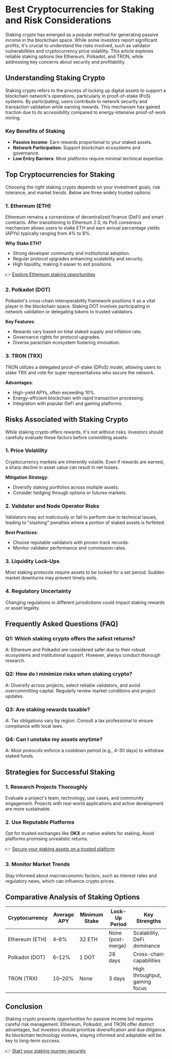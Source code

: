# Best Cryptocurrencies for Staking and Risk Considerations  

Staking crypto has emerged as a popular method for generating passive income in the blockchain space. While some investors report significant profits, it's crucial to understand the risks involved, such as validator vulnerabilities and cryptocurrency price volatility. This article explores reliable staking options like Ethereum, Polkadot, and TRON, while addressing key concerns about security and profitability.  

## Understanding Staking Crypto  

Staking crypto refers to the process of locking up digital assets to support a blockchain network's operations, particularly in proof-of-stake (PoS) systems. By participating, users contribute to network security and transaction validation while earning rewards. This mechanism has gained traction due to its accessibility compared to energy-intensive proof-of-work mining.  

### Key Benefits of Staking  
- **Passive Income**: Earn rewards proportional to your staked assets.  
- **Network Participation**: Support blockchain ecosystems and governance.  
- **Low Entry Barriers**: Most platforms require minimal technical expertise.  

## Top Cryptocurrencies for Staking  

Choosing the right staking crypto depends on your investment goals, risk tolerance, and market trends. Below are three widely trusted options:  

### 1. Ethereum (ETH)  
Ethereum remains a cornerstone of decentralized finance (DeFi) and smart contracts. After transitioning to Ethereum 2.0, its PoS consensus mechanism allows users to stake ETH and earn annual percentage yields (APYs) typically ranging from 4% to 8%.  

**Why Stake ETH?**  
- Strong developer community and institutional adoption.  
- Regular protocol upgrades enhancing scalability and security.  
- High liquidity, making it easier to exit positions.  

👉 [Explore Ethereum staking opportunities](https://bit.ly/okx-bonus)  

### 2. Polkadot (DOT)  
Polkadot's cross-chain interoperability framework positions it as a vital player in the blockchain space. Staking DOT involves participating in network validation or delegating tokens to trusted validators.  

**Key Features**:  
- Rewards vary based on total staked supply and inflation rate.  
- Governance rights for protocol upgrades.  
- Diverse parachain ecosystem fostering innovation.  

### 3. TRON (TRX)  
TRON utilizes a delegated proof-of-stake (DPoS) model, allowing users to stake TRX and vote for super representatives who secure the network.  

**Advantages**:  
- High-yield APYs, often exceeding 10%.  
- Energy-efficient blockchain with rapid transaction processing.  
- Integration with popular DeFi and gaming platforms.  

## Risks Associated with Staking Crypto  

While staking crypto offers rewards, it's not without risks. Investors should carefully evaluate these factors before committing assets:  

### 1. Price Volatility  
Cryptocurrency markets are inherently volatile. Even if rewards are earned, a sharp decline in asset value can result in net losses.  

**Mitigation Strategy**:  
- Diversify staking portfolios across multiple assets.  
- Consider hedging through options or futures markets.  

### 2. Validator and Node Operator Risks  
Validators may act maliciously or fail to perform due to technical issues, leading to "slashing" penalties where a portion of staked assets is forfeited.  

**Best Practices**:  
- Choose reputable validators with proven track records.  
- Monitor validator performance and commission rates.  

### 3. Liquidity Lock-Ups  
Most staking protocols require assets to be locked for a set period. Sudden market downturns may prevent timely exits.  

### 4. Regulatory Uncertainty  
Changing regulations in different jurisdictions could impact staking rewards or asset legality.  

## Frequently Asked Questions (FAQ)  

### Q1: Which staking crypto offers the safest returns?  
A: Ethereum and Polkadot are considered safer due to their robust ecosystems and institutional support. However, always conduct thorough research.  

### Q2: How do I minimize risks when staking crypto?  
A: Diversify across projects, select reliable validators, and avoid overcommitting capital. Regularly review market conditions and project updates.  

### Q3: Are staking rewards taxable?  
A: Tax obligations vary by region. Consult a tax professional to ensure compliance with local laws.  

### Q4: Can I unstake my assets anytime?  
A: Most protocols enforce a cooldown period (e.g., 4–30 days) to withdraw staked funds.  

## Strategies for Successful Staking  

### 1. Research Projects Thoroughly  
Evaluate a project's team, technology, use cases, and community engagement. Projects with real-world applications and active development are more sustainable.  

### 2. Use Reputable Platforms  
Opt for trusted exchanges like **OKX** or native wallets for staking. Avoid platforms promising unrealistic returns.  

👉 [Secure your staking assets on a trusted platform](https://bit.ly/okx-bonus)  

### 3. Monitor Market Trends  
Stay informed about macroeconomic factors, such as interest rates and regulatory news, which can influence crypto prices.  

## Comparative Analysis of Staking Options  

| Cryptocurrency | Average APY | Minimum Stake | Lock-Up Period | Key Strengths |  
|----------------|-------------|----------------|----------------|----------------|  
| Ethereum (ETH) | 4–8%        | 32 ETH          | None (post-merge) | Scalability, DeFi dominance |  
| Polkadot (DOT) | 6–12%       | 1 DOT            | 28 days         | Cross-chain capabilities |  
| TRON (TRX)     | 10–20%      | None             | 3 days          | High throughput, gaming focus |  

## Conclusion  

Staking crypto presents opportunities for passive income but requires careful risk management. Ethereum, Polkadot, and TRON offer distinct advantages, but investors should prioritize diversification and due diligence. As blockchain technology evolves, staying informed and adaptable will be key to long-term success.  

👉 [Start your staking journey securely](https://bit.ly/okx-bonus)  

